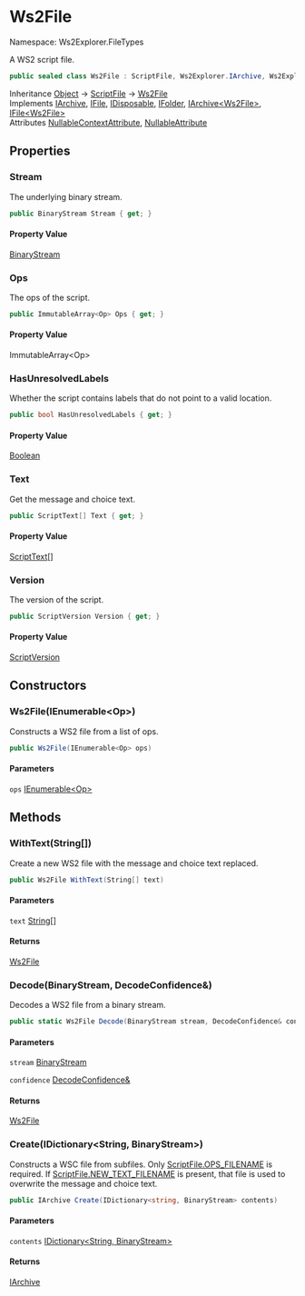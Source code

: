 # Ws2File

Namespace: Ws2Explorer.FileTypes

A WS2 script file.

```csharp
public sealed class Ws2File : ScriptFile, Ws2Explorer.IArchive, Ws2Explorer.IFile, System.IDisposable, Ws2Explorer.IFolder, Ws2Explorer.IArchive`1[[Ws2Explorer.FileTypes.Ws2File, Ws2Explorer, Version=1.0.0.0, Culture=neutral, PublicKeyToken=null]], Ws2Explorer.IFile`1[[Ws2Explorer.FileTypes.Ws2File, Ws2Explorer, Version=1.0.0.0, Culture=neutral, PublicKeyToken=null]]
```

Inheritance [Object](https://docs.microsoft.com/en-us/dotnet/api/system.object) → [ScriptFile](./ws2explorer.filetypes.scriptfile.md) → [Ws2File](./ws2explorer.filetypes.ws2file.md)<br>
Implements [IArchive](./ws2explorer.iarchive.md), [IFile](./ws2explorer.ifile.md), [IDisposable](https://docs.microsoft.com/en-us/dotnet/api/system.idisposable), [IFolder](./ws2explorer.ifolder.md), [IArchive&lt;Ws2File&gt;](./ws2explorer.iarchive-1.md), [IFile&lt;Ws2File&gt;](./ws2explorer.ifile-1.md)<br>
Attributes [NullableContextAttribute](https://docs.microsoft.com/en-us/dotnet/api/system.runtime.compilerservices.nullablecontextattribute), [NullableAttribute](https://docs.microsoft.com/en-us/dotnet/api/system.runtime.compilerservices.nullableattribute)

## Properties

### **Stream**

The underlying binary stream.

```csharp
public BinaryStream Stream { get; }
```

#### Property Value

[BinaryStream](./ws2explorer.binarystream.md)<br>

### **Ops**

The ops of the script.

```csharp
public ImmutableArray<Op> Ops { get; }
```

#### Property Value

ImmutableArray&lt;Op&gt;<br>

### **HasUnresolvedLabels**

Whether the script contains labels that do not point to a valid location.

```csharp
public bool HasUnresolvedLabels { get; }
```

#### Property Value

[Boolean](https://docs.microsoft.com/en-us/dotnet/api/system.boolean)<br>

### **Text**

Get the message and choice text.

```csharp
public ScriptText[] Text { get; }
```

#### Property Value

[ScriptText[]](./ws2explorer.filetypes.scripttext.md)<br>

### **Version**

The version of the script.

```csharp
public ScriptVersion Version { get; }
```

#### Property Value

[ScriptVersion](./ws2explorer.compiler.scriptversion.md)<br>

## Constructors

### **Ws2File(IEnumerable&lt;Op&gt;)**

Constructs a WS2 file from a list of ops.

```csharp
public Ws2File(IEnumerable<Op> ops)
```

#### Parameters

`ops` [IEnumerable&lt;Op&gt;](https://docs.microsoft.com/en-us/dotnet/api/system.collections.generic.ienumerable-1)<br>

## Methods

### **WithText(String[])**

Create a new WS2 file with the message and choice text replaced.

```csharp
public Ws2File WithText(String[] text)
```

#### Parameters

`text` [String[]](https://docs.microsoft.com/en-us/dotnet/api/system.string)<br>

#### Returns

[Ws2File](./ws2explorer.filetypes.ws2file.md)<br>

### **Decode(BinaryStream, DecodeConfidence&)**

Decodes a WS2 file from a binary stream.

```csharp
public static Ws2File Decode(BinaryStream stream, DecodeConfidence& confidence)
```

#### Parameters

`stream` [BinaryStream](./ws2explorer.binarystream.md)<br>

`confidence` [DecodeConfidence&](./ws2explorer.decodeconfidence&.md)<br>

#### Returns

[Ws2File](./ws2explorer.filetypes.ws2file.md)<br>

### **Create(IDictionary&lt;String, BinaryStream&gt;)**

Constructs a WSC file from subfiles.
 Only [ScriptFile.OPS_FILENAME](./ws2explorer.filetypes.scriptfile.md#ops_filename) is required.
 If [ScriptFile.NEW_TEXT_FILENAME](./ws2explorer.filetypes.scriptfile.md#new_text_filename) is present,
 that file is used to overwrite the message and choice text.

```csharp
public IArchive Create(IDictionary<string, BinaryStream> contents)
```

#### Parameters

`contents` [IDictionary&lt;String, BinaryStream&gt;](https://docs.microsoft.com/en-us/dotnet/api/system.collections.generic.idictionary-2)<br>

#### Returns

[IArchive](./ws2explorer.iarchive.md)<br>
